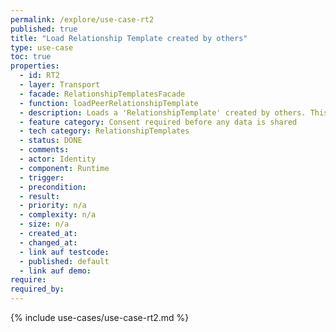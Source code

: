 ```yaml
---
permalink: /explore/use-case-rt2
published: true
title: "Load Relationship Template created by others"
type: use-case
toc: true
properties:
  - id: RT2
  - layer: Transport
  - facade: RelationshipTemplatesFacade
  - function: loadPeerRelationshipTemplate
  - description: Loads a 'RelationshipTemplate' created by others. This is a prerequisite for using the template while creating a new 'Relationship'.
  - feature category: Consent required before any data is shared
  - tech category: RelationshipTemplates
  - status: DONE
  - comments:
  - actor: Identity
  - component: Runtime
  - trigger:
  - precondition:
  - result:
  - priority: n/a
  - complexity: n/a
  - size: n/a
  - created_at:
  - changed_at:
  - link auf testcode:
  - published: default
  - link auf demo:
require:
required_by:
---
```


{% include use-cases/use-case-rt2.md %}
